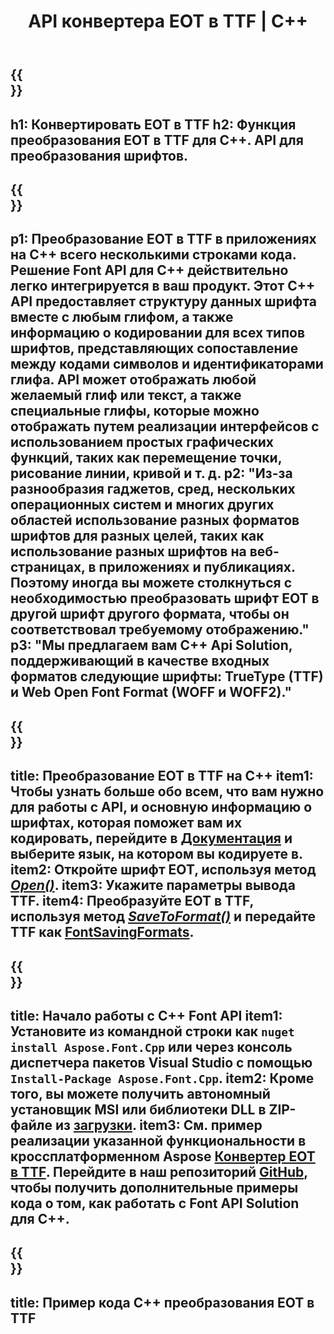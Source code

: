 ﻿---
translation: true
template: /_templates/conversion-child-cpp.md
title: API конвертера EOT в TTF | С++
description: Преобразование шрифтов EOT в TTF с помощью этого C++ API. Функция преобразования работает в Windows и Linux, а также в любой среде разработки, поддерживающей C++.
metakeywords: c++ EOT to TTF, решения EOT to TTF c++, EOT to TTF, конвертер шрифтов cpp
url: /cpp/conversion/eot-to-ttf/
family: font
platformtag: cpp
feature: conversion
informat: EOT
outformat: TTF
faq: faqchild
otherformats: WOFF WOFF2
---

{{<section banner>}}
---
h1: Конвертировать EOT в TTF
h2: Функция преобразования EOT в TTF для C++. API для преобразования шрифтов.
---

{{<section overview>}}
---
p1: Преобразование EOT в TTF в приложениях на С++ всего несколькими строками кода. Решение Font API для С++ действительно легко интегрируется в ваш продукт. Этот C++ API предоставляет структуру данных шрифта вместе с любым глифом, а также информацию о кодировании для всех типов шрифтов, представляющих сопоставление между кодами символов и идентификаторами глифа. API может отображать любой желаемый глиф или текст, а также специальные глифы, которые можно отображать путем реализации интерфейсов с использованием простых графических функций, таких как перемещение точки, рисование линии, кривой и т. д.
p2: "Из-за разнообразия гаджетов, сред, нескольких операционных систем и многих других областей использование разных форматов шрифтов для разных целей, таких как использование разных шрифтов на веб-страницах, в приложениях и публикациях. Поэтому иногда вы можете столкнуться с необходимостью преобразовать шрифт EOT в другой шрифт другого формата, чтобы он соответствовал требуемому отображению."
p3: "Мы предлагаем вам С++ Api Solution, поддерживающий в качестве входных форматов следующие шрифты: TrueType (TTF) и Web Open Font Format (WOFF и WOFF2)."
---

{{<section feature1>}}
---
title: Преобразование EOT в TTF на C++
item1: Чтобы узнать больше обо всем, что вам нужно для работы с API, и основную информацию о шрифтах, которая поможет вам их кодировать, перейдите в [Документация](https://docs.aspose.com/font/) и выберите язык, на котором вы кодируете в.
item2: Откройте шрифт EOT, используя метод [*Open()*](https://reference.aspose.com/font/cpp/class/aspose.font.font#ac2387bf04ccb5bac51cf37984d4ebf33).
item3: Укажите параметры вывода TTF.
item4: Преобразуйте EOT в TTF, используя метод [*SaveToFormat()*](https://reference.aspose.com/font/cpp/class/aspose.font.font#a670ea97404fd72c2e51b0e8c543c8a45) и передайте TTF как [FontSavingFormats](https://reference.aspose.com/font/cpp/namespace/aspose.font#a93d0dcc7c00f5c7027d60e14a5433c74).
---

{{<section feature2>}}
---
title: Начало работы с C++ Font API
item1: Установите из командной строки как ```nuget install Aspose.Font.Cpp``` или через консоль диспетчера пакетов Visual Studio с помощью ```Install-Package Aspose.Font.Cpp```.
item2: Кроме того, вы можете получить автономный установщик MSI или библиотеки DLL в ZIP-файле из [загрузки](https://releases.aspose.com/font/cpp/).
item3: См. пример реализации указанной функциональности в кроссплатформенном Aspose [Конвертер EOT в TTF](https://products.aspose.app/font/conversion/eot-to-ttf). Перейдите в наш репозиторий [GitHub](https://github.com/aspose-font/Aspose.Font-Documentation/tree/master/cpp-examples), чтобы получить дополнительные примеры кода о том, как работать с Font API Solution для C++.
---

{{<section codeexample>}}
---
title: Пример кода C++ преобразования EOT в TTF
---